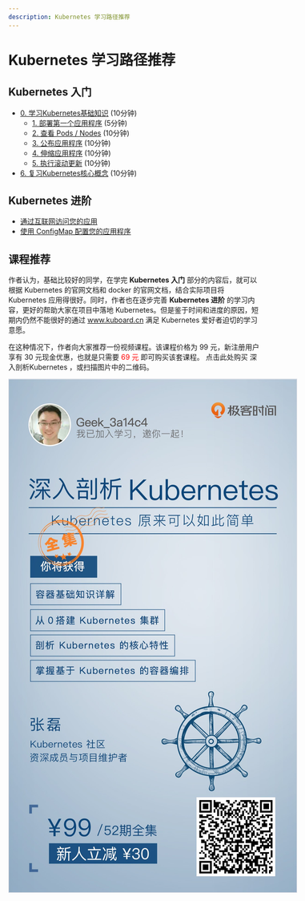 ```yaml
---
description: Kubernetes 学习路径推荐
---
```


# Kubernetes 学习路径推荐

## **Kubernetes 入门**
  * [0. 学习Kubernetes基础知识](/learning/k8s-basics/kubernetes-basics.html) (10分钟)
    * [1. 部署第一个应用程序](/learning/k8s-basics/deploy-app.html) (5分钟)
    * [2. 查看 Pods / Nodes](/learning/k8s-basics/explore.html) (10分钟)
    * [3. 公布应用程序](/learning/k8s-basics/expose.html) (10分钟)
    * [4. 伸缩应用程序](/learning/k8s-basics/scale.html) (10分钟)
    * [5. 执行滚动更新](/learning/k8s-basics/update.html) (10分钟)
  * [6. 复习Kubernetes核心概念](/learning/k8s-basics/k8s-core-concepts.html) (10分钟)

## **Kubernetes 进阶**
  * [通过互联网访问您的应用](/learning/k8s-intermediate/ingress.html)
  * [使用 ConfigMap 配置您的应用程序](/learning/k8s-intermediate/config-map.html)


## **课程推荐**

作者认为，基础比较好的同学，在学完 **Kubernetes 入门** 部分的内容后，就可以根据 Kubernetes 的官网文档和 docker 的官网文档，结合实际项目将 Kubernetes 应用得很好。同时，作者也在逐步完善 **Kubernetes 进阶** 的学习内容，更好的帮助大家在项目中落地 Kubernetes。但是鉴于时间和进度的原因，短期内仍然不能很好的通过 www.kuboard.cn 满足 Kubernetes 爱好者迫切的学习意愿。

在这种情况下，作者向大家推荐一份视频课程。该课程价格为 99 元，新注册用户享有 30 元现金优惠，也就是只需要 <font color="red">69 元</font> 即可购买该套课程。
点击此处购买 <span v-on:click="openRecommendation" style="cursor: pointer;"><a>深入剖析Kubernetes</a></span> ，或扫描图片中的二维码。

<div v-on:click="openRecommendation" style="cursor: pointer">
  <img src="./k8s-intermediate/recommendation.assets/88302026c83b209ccc6261c63281a963.jpg" style="border: 1px solid #d7dae2; max-width: 600px;"></img>
</div>

<script>
export default {
  methods: {
    openRecommendation () {
      window.open('https://time.geekbang.org/column/intro/100015201?code=MH1Wu456g0ZsrKtQI7QidivKV2hVvzerAUxDz5pOuQs%3D', '_blank');
      console.log('尝试发送 ga event')
      if (window.ga) {
        window.ga('send', {
          hitType: 'event',
          eventCategory: 'Learning',
          eventAction: 'click',
          eventLabel: '深入剖析Kubernetes-learning'
        });
        console.log('发送成功 ga event')
      } else {
        console.log('开发环境，不发送 ga event')
      }
    }
  }
}
</script>
